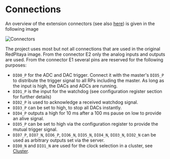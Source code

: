 # Connections

An overview of the extension connectors (see also [here](http://redpitaya.readthedocs.io/en/latest/developerGuide/125-14/extent.html)) is given in the following image

![Connectors](./assets/Extension_connector.png)

The project uses most but not all connections that are used in the original RedPitaya image. From the connector E2 only the analog inputs and outputs are used. From the connector E1 several pins are reserved for the following purposes:
* `DIO0_P` for the ADC and DAC trigger. Connect it with the master's `DIO5_P` to distribute the trigger signal to all RPs including the master. As long as the input is high, the DACs and ADCs are running.
* `DIO1_P` is the input for the watchdog (see configuration register section for further details)
* `DIO2_P` is used to acknowledge a received watchdog signal.
* `DIO3_P` can be set to high, to stop all DACs instantly.
* `DIO4_P` outputs a high for 10 ms after a 100 ms pause on low to provide an alive signal.
* `DIO5_P` can be set to high via the configuration register to provide the mutual trigger signal.
* `DIO7_P`, `DIO7_N`, `DIO6_P`, `DIO6_N`, `DIO5_N`, `DIO4_N`, `DIO3_N`, `DIO2_N` can be used as arbitrary outputs set via the server.
* `DIO0_N` and `DIO1_N` are used for the clock selection in a cluster, see [Cluster](cluster.md).
